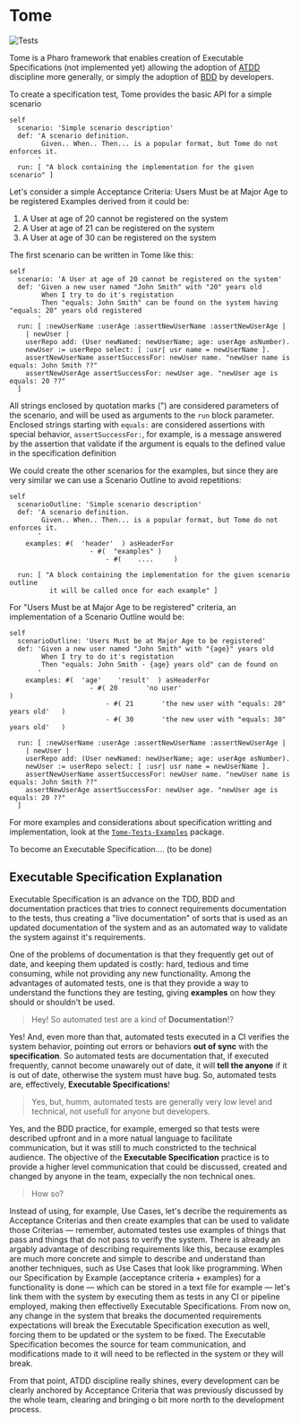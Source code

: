 # Tome

![Tests](https://github.com/vitormcruz/tome/actions/workflows/tome-ci.yml/badge.svg)

Tome is a Pharo framework that enables creation of Executable Specifications (not implemented yet) allowing the adoption of [ATDD](https://en.wikipedia.org/wiki/Acceptance_test-driven_development) discipline more generally, or simply the adoption of [BDD](https://dannorth.net/introducing-bdd/) by developers.

To create a specification test, Tome provides the basic API for a simple scenario

```smalltalk
self
  scenario: 'Simple scenario description'
  def: 'A scenario definition.
        Given.. When.. Then... is a popular format, but Tome do not enforces it.
       '
  run: [ "A block containing the implementation for the given scenario" ]
```

Let's consider a simple Acceptance Criteria: Users Must be at Major Age to be registered
Examples derived from it could be:
  1. A User at age of 20 cannot be registered on the system
  2. A User at age of 21 can be registered on the system
  3. A User at age of 30 can be registered on the system

The first scenario can be written in Tome like this:

```smalltalk
self
  scenario: 'A User at age of 20 cannot be registered on the system'
  def: 'Given a new user named "John Smith" with "20" years old
        When I try to do it's registation
        Then "equals: John Smith" can be found on the system having "equals: 20" years old registered
       '
  run: [ :newUserName :userAge :assertNewUserName :assertNewUserAge |
    | newUser |
    userRepo add: (User newNamed: newUserName; age: userAge asNumber).
    newUser := userRepo select: [ :usr| usr name = newUserName ].
    assertNewUserName assertSuccessFor: newUser name. "newUser name is equals: John Smith ??"
    assertNewUserAge assertSuccessFor: newUser age. "newUser age is equals: 20 ??"
  ]
```

All strings enclosed by quotation marks (") are considered parameters of the scenario, and will be used as arguments to the `run` block parameter. Enclosed strings starting with `equals:` are considered assertions with special behavior, `assertSuccessFor:`, for example, is a message answered by the assertion that validate if the argument is equals to the defined value in the specification definition

We could create the other scenarios for the examples, but since they are very similar we can use a Scenario Outline to avoid repetitions:

```smalltalk
self
  scenarioOutline: 'Simple scenario description'
  def: 'A scenario definition.
        Given.. When.. Then... is a popular format, but Tome do not enforces it.
       '
	examples: #(  'header'  ) asHeaderFor 
	    			- #(  "examples" )
						- #(    ....     )
					
  run: [ "A block containing the implementation for the given scenario outline
          it will be called once for each example" ]
```

For "Users Must be at Major Age to be registered" criteria, an implementation of a Scenario Outline would be:

```smalltalk
self
  scenarioOutline: 'Users Must be at Major Age to be registered'
  def: 'Given a new user named "John Smith" with "{age}" years old
        When I try to do it's registation
        Then "equals: John Smith - {age} years old" can de found on 
       '
	examples: #(  'age'    'result'  ) asHeaderFor 
	    			- #( 20       'no user'                                    )
						- #( 21       'the new user with "equals: 20" years old'   )
						- #( 30       'the new user with "equals: 30" years old'   )
					
  run: [ :newUserName :userAge :assertNewUserName :assertNewUserAge |
    | newUser |
    userRepo add: (User newNamed: newUserName; age: userAge asNumber).
    newUser := userRepo select: [ :usr| usr name = newUserName ].
    assertNewUserName assertSuccessFor: newUser name. "newUser name is equals: John Smith ??"
    assertNewUserAge assertSuccessFor: newUser age. "newUser age is equals: 20 ??"
  ]
```


For more examples and considerations about specification writting and implementation, look at the [`Tome-Tests-Examples`](https://github.com/vitormcruz/tome/tree/develop/pharo/Tome-Tests-Examples) package.


To become an Executable Specification.... (to be done)

## Executable Specification Explanation
Executable Specification is an advance on the TDD, BDD and documentation practices that tries to connect requirements documentation to the tests, thus creating a "live documentation" of sorts that is used as an updated documentation of the system and as an automated way to validate the system against it's requirements. 

One of the problems of documentation is that they frequently get out of date, and keeping them updated is costly: hard, tedious and time consuming, while not providing any new functionality. Among the advantages of automated tests, one is that they provide a way to understand the functions they are testing, giving **examples** on how they should or shouldn't be used.

  > Hey! So automated test are a kind of **Documentation**!?

Yes! And, even more than that, automated tests executed in a CI verifies the system behavior, pointing out errors or behaviors **out of sync** with the **specification**. So automated tests are documentation that, if executed frequently, cannot become unawarely out of date, it will **tell the anyone** if it is out of date, otherwise the system must have bug. So, automated tests are, effectively, **Executable Specifications**!

  > Yes, but, humm, automated tests are generally very low level and technical, not usefull for anyone but developers.

Yes, and the BDD practice, for example, emerged so that tests were described upfront and in a more natual language to facilitate communication, but it was still to much constricted to the technical audience. The objective of the **Executable Specification** practice is to provide a higher level communication that could be discussed, created and changed by anyone in the team, expecially the non technical ones.

  > How so?

Instead of using, for example, Use Cases, let's decribe the requirements as Acceptance Criterias and then create examples that can be used to validate those Criterias — remember, automated testes use examples of things that pass and things that do not pass to verify the system. There is already an argably advantage of describing requirements like this, because examples are much more concrete and simple to describe and understand than another techniques, such as Use Cases that look like programming. When our Specification by Example (acceptance criteria + examples) for a functionality is done — which can be stored in a text file for example — let's link them with the system by executing them as tests in any CI or pipeline employed, making then effectivelly Executable Specifications. From now on, any change in the system that breaks the documented requirements expectations will break the Executable Specification execution as well, forcing them to be updated or the system to be fixed. The Executable Specification becomes the source for team communication, and modifications made to it will need to be reflected in the system or they will break.

From that point, ATDD discipline really shines, every development can be clearly anchored by Acceptance Criteria that was previously discussed by the whole team, clearing and bringing o bit more north to the development process. 


